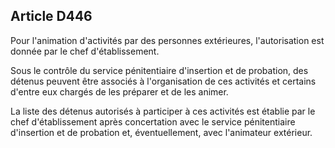 Article D446
----
Pour l'animation d'activités par des personnes extérieures, l'autorisation est
donnée par le chef d'établissement.

Sous le contrôle du service pénitentiaire d'insertion et de probation, des
détenus peuvent être associés à l'organisation de ces activités et certains
d'entre eux chargés de les préparer et de les animer.

La liste des détenus autorisés à participer à ces activités est établie par le
chef d'établissement après concertation avec le service pénitentiaire
d'insertion et de probation et, éventuellement, avec l'animateur extérieur.
